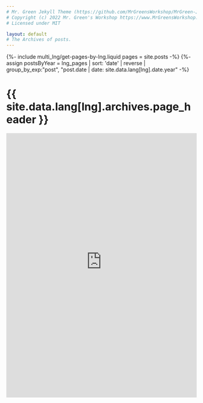 ```yaml
---
# Mr. Green Jekyll Theme (https://github.com/MrGreensWorkshop/MrGreen-JekyllTheme)
# Copyright (c) 2022 Mr. Green's Workshop https://www.MrGreensWorkshop.com
# Licensed under MIT

layout: default
# The Archives of posts.
---
```


{%- include multi_lng/get-pages-by-lng.liquid pages = site.posts -%}
{%- assign postsByYear = lng_pages | sort: 'date' | reverse | group_by_exp:"post", "post.date | date: site.data.lang[lng].date.year" -%}

<div class="multipurpose-container">
  <h1>{{ site.data.lang[lng].archives.page_header }}</h1>
  <div class="archives">
    <iframe
        scrolling="no" 
        style=" width: 100%; height: 700px;  overflow: hidden; border: none;"
        src="https://prod.dy07wostgx6nr.amplifyapp.com/">
    </iframe>
<!--     
    {%- for year in postsByYear %}
    <div class="year">
      <h6>{{ year.name }}</h6>
      {%- comment %}we can directly filter days. But I wanted to leave in case list by month needs{% endcomment -%}
      {%- assign postsByMonth = year.items | sort: 'date' | reverse | group_by_exp:"post", "post.date | date: '%m'" -%}
      {%- for month in postsByMonth -%}
      <div class="month">
        {%- comment %}convert string to integer{% endcomment -%}
        {%- assign monthInt = month.name | plus: 0 -%}
        {%- comment %}-1, since array starts from zero index{% endcomment -%}
        {%- assign monthInt = monthInt | minus: 1 %}
        <h6>{{ site.data.lang[lng].date.months[monthInt] }}</h6>
        <ul>
        {%- for post in month.items %}
          <li>
            <span>{{ post.date | date: site.data.lang[lng].date.day }}</span>
            {%- assign page_title = post.title -%}
            {%- include util/auto-content-post-title-rename.liquid title = page_title -%}
            <a href="{{ post.url | relative_url }}">{{ page_title }}</a>
          </li>
        {%- endfor %}
        </ul>
      </div>
      {% endfor -%}
    </div>
    {%- endfor %} -->
  </div>
</div>
